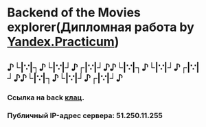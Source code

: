 # Backend of the Movies explorer(Дипломная работа by [Yandex.Practicum](https://practicum.yandex.ru/ "Практикум"))

♪└|∵|┐♪└|∵|┘♪┌|∵|┘♪♪└|∵|┐♪└|∵|┘♪┌|∵|┘♪♪└|∵|┐♪└|∵|┘♪┌|∵|┘♪
----
### Ссылка на back [клац](https://api.movies.kolganov.nomorepartiesxyz.ru "Ссылка на back").
### Публичный IP-адрес сервера: 51.250.11.255
